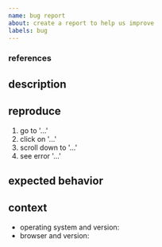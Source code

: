 ```yaml
---
name: bug report
about: create a report to help us improve
labels: bug
---
```


<!--
    welcome! before creating a new issue, please look for relevant issues, documentation,
    pull requests, and discussions.
-->

### references

<!-- note related issue numbers or pull requests -->

## description

<!-- describe the bug clearly and concisely. include screenshots (or even better - gifs) if possible -->

## reproduce

<!-- describe step-by-step instructions to reproduce the behavior -->

1. go to '...'
2. click on '...'
3. scroll down to '...'
4. see error '...'

<!-- describe how you diagnosed the issue. -->

## expected behavior

<!-- describe what you expected to happen -->

## context

<!-- complete the following for context, and add any other relevant context -->

- operating system and version:
- browser and version:
